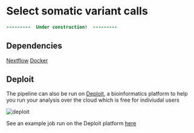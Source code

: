 # Select somatic variant calls

```diff
---------  Under construction!  ---------
```

## Dependencies 
[Nextflow](https://www.nextflow.io/)
[Docker](https://www.docker.com/)

## Deploit
The pipeline can also be run on [Deploit](https://lifebit.ai/deploit), a bioinformatics platform to help you run your analysis over the cloud which is free for indiviudal users

![deploit](https://raw.githubusercontent.com/lifebit-ai/ecw-converter/master/images/deploit.png)

See an example job run on the Deploit platform [here](https://deploit.lifebit.ai/public/jobs/5cc97409b1d9e100b2672b33)

